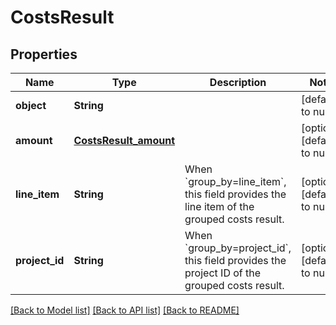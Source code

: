 # CostsResult
## Properties

| Name | Type | Description | Notes |
|------------ | ------------- | ------------- | -------------|
| **object** | **String** |  | [default to null] |
| **amount** | [**CostsResult_amount**](CostsResult_amount.md) |  | [optional] [default to null] |
| **line\_item** | **String** | When &#x60;group_by&#x3D;line_item&#x60;, this field provides the line item of the grouped costs result. | [optional] [default to null] |
| **project\_id** | **String** | When &#x60;group_by&#x3D;project_id&#x60;, this field provides the project ID of the grouped costs result. | [optional] [default to null] |

[[Back to Model list]](../README.md#documentation-for-models) [[Back to API list]](../README.md#documentation-for-api-endpoints) [[Back to README]](../README.md)

